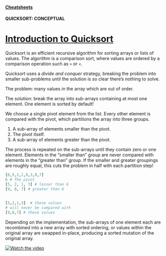 #### [Cheatsheets](https://www.codecademy.com/learn/sorting-algorithms/modules/cs-quicksort/cheatsheet)

#### QUICKSORT: CONCEPTUAL

# [Introduction to Quicksort](https://www.codecademy.com/courses/sorting-algorithms/lessons/quicksort-conceptual/exercises/quicksort-conceptual-intro)

Quicksort is an efficient recursive algorithm for sorting arrays or lists of values. 
The algorithm is a comparison sort, where values are ordered by a comparison operation such as `>` or `<`.

Quicksort uses a *divide and conquer* strategy, breaking the problem into smaller sub-problems until the solution is so clear there’s nothing to solve.

The problem: many values in the array which are out of order.

The solution: break the array into sub-arrays containing at most one element. 
One element is sorted by default!

We choose a single pivot element from the list. 
Every other element is compared with the pivot, which partitions the array into three groups.
1. A sub-array of elements smaller than the pivot.
2. The pivot itself.
3. A sub-array of elements greater than the pivot.

The process is repeated on the sub-arrays until they contain zero or one element. 
Elements in the “smaller than” group are never compared with elements in the “greater than” group. 
If the smaller and greater groupings are roughly equal, this cuts the problem in half with each partition step!
```python
[6,5,2,1,9,3,8,7]
6 # The pivot
[5, 2, 1, 3] # lesser than 6
[9, 8, 7] # greater than 6
 
 
[5,2,1,3]  # these values
# will never be compared with 
[9,8,7] # these values
```
Depending on the implementation, the sub-arrays of one element each are recombined into a new array with sorted ordering, 
or values within the original array are swapped in-place, producing a sorted mutation of the original array.

[![Watch the video](https://img.youtube.com/vi/-oXfZUyA7Po)](https://youtu.be/-oXfZUyA7Po)


















